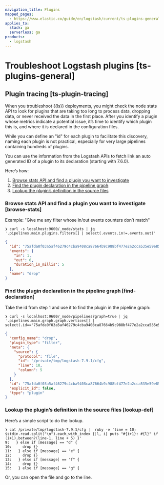 ```yaml
---
navigation_title: Plugins
mapped_pages:
  - https://www.elastic.co/guide/en/logstash/current/ts-plugins-general.html
applies_to:
  stack: ga
  serverless: ga
products:
  - logstash
---
```


# Troubleshoot Logstash plugins [ts-plugins-general]


## Plugin tracing [ts-plugin-tracing] 

When you troubleshoot {{ls}} deployments, you might check the node stats API to look for plugins that are taking too long to process data, dropping data, or never received the data in the first place. After you identify a plugin whose metrics indicate a potential issue, it’s time to identify which plugin this is, and where it is declared in the configuration files.

While you can define an "id" for each plugin to facilitate this discovery, naming each plugin is not practical, especially for very large pipelines containing hundreds of plugins.

You can use the information from the Logstash APIs to fetch link an auto generated ID of a plugin to its declaration (starting with 7.6.0).

Here’s how:

1. [Browse stats API and find a plugin you want to investigate](#browse-stats)
2. [Find the plugin declaration in the pipeline graph](#find-declaration)
3. [Lookup the plugin’s definition in the source files](#lookup-def)


### Browse stats API and find a plugin you want to investigate [browse-stats] 

Example: "Give me any filter whose in/out events counters don’t match"

```shell
❯ curl -s localhost:9600/_node/stats | jq '.pipelines.main.plugins.filters[] | select(.events.in!=.events.out)'
```

```json
{
  "id": "75afda0f03a5af46279c4cba9408ca87664b9c988bf477e2a2cca535e59e856f",
  "events": {
    "in": 1,
    "out": 0,
    "duration_in_millis": 5
  },
  "name": "drop"
}
```


### Find the plugin declaration in the pipeline graph [find-declaration] 

Take the id from step 1 and use it to find the plugin in the pipeline graph:

```shell
❯ curl -s localhost:9600/_node/pipelines?graph=true | jq '.pipelines.main.graph.graph.vertices[] | select(.id=="75afda0f03a5af46279c4cba9408ca87664b9c988bf477e2a2cca535e59e856f")'
```

```json
{
  "config_name": "drop",
  "plugin_type": "filter",
  "meta": {
    "source": {
      "protocol": "file",
      "id": "/private/tmp/logstash-7.9.1/cfg",
      "line": 10,
      "column": 5
    }
  },
  "id": "75afda0f03a5af46279c4cba9408ca87664b9c988bf477e2a2cca535e59e856f",
  "explicit_id": false,
  "type": "plugin"
}
```


### Lookup the plugin’s definition in the source files [lookup-def] 

Here’s a simple script to do the lookup.

```shell
❯ cat /private/tmp/logstash-7.9.1/cfg |  ruby -e 'line = 10; $stdin.read.split("\n").each_with_index {|l, i| puts "#{i+1}: #{l}" if (i+1).between?(line-1, line + 5) }'
9:   } else if [message] == "d" {
10:     drop {}
11:   } else if [message] == "e" {
12:     drop {}
13:   } else if [message] == "f" {
14:     drop {}
15:   } else if [message] == "g" {
```

Or, you can open the file and go to the line.

